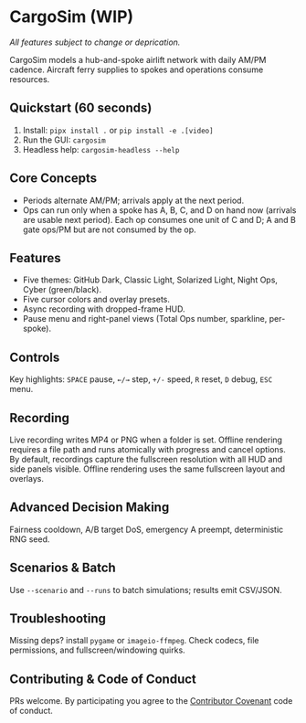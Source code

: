 # CargoSim (WIP)
*All features subject to change or deprication.*

CargoSim models a hub-and-spoke airlift network with daily AM/PM cadence. Aircraft ferry supplies to spokes and operations consume resources.

## Quickstart (60 seconds)
1. Install: `pipx install .` or `pip install -e .[video]`
2. Run the GUI: `cargosim`
3. Headless help: `cargosim-headless --help`

## Core Concepts
- Periods alternate AM/PM; arrivals apply at the next period.
- Ops can run only when a spoke has A, B, C, and D on hand now (arrivals are usable next period). Each op consumes one unit of C and D; A and B gate ops/PM but are not consumed by the op.

## Features
- Five themes: GitHub Dark, Classic Light, Solarized Light, Night Ops, Cyber (green/black).
- Five cursor colors and overlay presets.
- Async recording with dropped-frame HUD.
- Pause menu and right-panel views (Total Ops number, sparkline, per-spoke).

## Controls
Key highlights: `SPACE` pause, `←/→` step, `+/-` speed, `R` reset, `D` debug, `ESC` menu.

## Recording
Live recording writes MP4 or PNG when a folder is set. Offline rendering requires a file path and runs atomically with progress and cancel options.
By default, recordings capture the fullscreen resolution with all HUD and side panels visible.
Offline rendering uses the same fullscreen layout and overlays.
## Advanced Decision Making
Fairness cooldown, A/B target DoS, emergency A preempt, deterministic RNG seed.

## Scenarios & Batch
Use `--scenario` and `--runs` to batch simulations; results emit CSV/JSON.

## Troubleshooting
Missing deps? install `pygame` or `imageio-ffmpeg`. Check codecs, file permissions, and fullscreen/windowing quirks.
## Contributing & Code of Conduct
PRs welcome. By participating you agree to the [Contributor Covenant](CODE_OF_CONDUCT.md) code of conduct.
